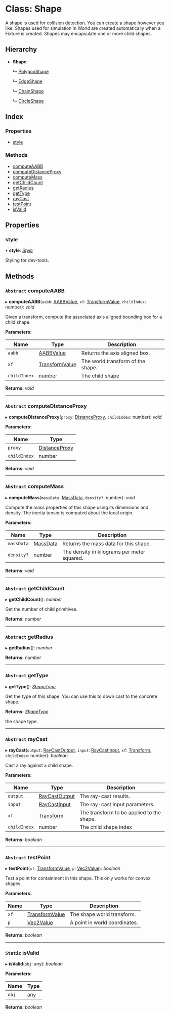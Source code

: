 
# Class: Shape

A shape is used for collision detection. You can create a shape however you
like. Shapes used for simulation in World are created automatically when a
Fixture is created. Shapes may encapsulate one or more child shapes.

## Hierarchy

* **Shape**

  ↳ [PolygonShape](/api/classes/polygonshape)

  ↳ [EdgeShape](/api/classes/edgeshape)

  ↳ [ChainShape](/api/classes/chainshape)

  ↳ [CircleShape](/api/classes/circleshape)

## Index

### Properties

* [style](/api/classes/shape#style)

### Methods

* [computeAABB](/api/classes/shape#abstract-computeaabb)
* [computeDistanceProxy](/api/classes/shape#abstract-computedistanceproxy)
* [computeMass](/api/classes/shape#abstract-computemass)
* [getChildCount](/api/classes/shape#abstract-getchildcount)
* [getRadius](/api/classes/shape#abstract-getradius)
* [getType](/api/classes/shape#abstract-gettype)
* [rayCast](/api/classes/shape#abstract-raycast)
* [testPoint](/api/classes/shape#abstract-testpoint)
* [isValid](/api/classes/shape#static-isvalid)

## Properties

###  style

• **style**: *[Style](/api/interfaces/style)*

Styling for dev-tools.

## Methods

### `Abstract` computeAABB

▸ **computeAABB**(`aabb`: [AABBValue](/api/interfaces/aabbvalue), `xf`: [TransformValue](/api/globals#transformvalue), `childIndex`: number): *void*

Given a transform, compute the associated axis aligned bounding box for a
child shape.

**Parameters:**

Name | Type | Description |
------ | ------ | ------ |
`aabb` | [AABBValue](/api/interfaces/aabbvalue) | Returns the axis aligned box. |
`xf` | [TransformValue](/api/globals#transformvalue) | The world transform of the shape. |
`childIndex` | number | The child shape  |

**Returns:** *void*

___

### `Abstract` computeDistanceProxy

▸ **computeDistanceProxy**(`proxy`: [DistanceProxy](/api/classes/distanceproxy), `childIndex`: number): *void*

**Parameters:**

Name | Type |
------ | ------ |
`proxy` | [DistanceProxy](/api/classes/distanceproxy) |
`childIndex` | number |

**Returns:** *void*

___

### `Abstract` computeMass

▸ **computeMass**(`massData`: [MassData](/api/interfaces/massdata), `density?`: number): *void*

Compute the mass properties of this shape using its dimensions and density.
The inertia tensor is computed about the local origin.

**Parameters:**

Name | Type | Description |
------ | ------ | ------ |
`massData` | [MassData](/api/interfaces/massdata) | Returns the mass data for this shape. |
`density?` | number | The density in kilograms per meter squared.  |

**Returns:** *void*

___

### `Abstract` getChildCount

▸ **getChildCount**(): *number*

Get the number of child primitives.

**Returns:** *number*

___

### `Abstract` getRadius

▸ **getRadius**(): *number*

**Returns:** *number*

___

### `Abstract` getType

▸ **getType**(): *[ShapeType](/api/globals#shapetype)*

Get the type of this shape. You can use this to down cast to the concrete
shape.

**Returns:** *[ShapeType](/api/globals#shapetype)*

the shape type.

___

### `Abstract` rayCast

▸ **rayCast**(`output`: [RayCastOutput](/api/interfaces/raycastoutput), `input`: [RayCastInput](/api/interfaces/raycastinput), `xf`: [Transform](/api/classes/transform), `childIndex`: number): *boolean*

Cast a ray against a child shape.

**Parameters:**

Name | Type | Description |
------ | ------ | ------ |
`output` | [RayCastOutput](/api/interfaces/raycastoutput) | The ray-cast results. |
`input` | [RayCastInput](/api/interfaces/raycastinput) | The ray-cast input parameters. |
`xf` | [Transform](/api/classes/transform) | The transform to be applied to the shape. |
`childIndex` | number | The child shape index  |

**Returns:** *boolean*

___

### `Abstract` testPoint

▸ **testPoint**(`xf`: [TransformValue](/api/globals#transformvalue), `p`: [Vec2Value](/api/interfaces/vec2value)): *boolean*

Test a point for containment in this shape. This only works for convex
shapes.

**Parameters:**

Name | Type | Description |
------ | ------ | ------ |
`xf` | [TransformValue](/api/globals#transformvalue) | The shape world transform. |
`p` | [Vec2Value](/api/interfaces/vec2value) | A point in world coordinates.  |

**Returns:** *boolean*

___

### `Static` isValid

▸ **isValid**(`obj`: any): *boolean*

**Parameters:**

Name | Type |
------ | ------ |
`obj` | any |

**Returns:** *boolean*

